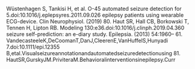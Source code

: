 Wüstenhagen S, Tankisi H, et al. O-45 automated seizure detection for 5.doi:10.1016/j.eplepsyres.2011.09.026
epilepsy patients using wearable ECG-device. Clin Neurophysiol. (2019) 80. Haut SR, Hall CB, Borkowski T, Tennen H, Lipton RB. Modeling
130:e36.doi:10.1016/j.clinph.2019.04.360 seizure self-prediction: an e-diary study. Epilepsia. (2013) 54:1960–
61. VandecasteeleK,DeCoomanT,DanJ,CleerenE,VanHuffelS,Hunyadi 7.doi:10.1111/epi.12355
B,etal.Visualseizureannotationandautomatedseizuredetectionusing 81. HautSR,GurskyJM.PriviteraM.Behavioralinterventionsinepilepsy.Curr